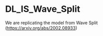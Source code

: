 # DL_IS_Wave_Split
We are replicating the model from Wave Split (https://arxiv.org/abs/2002.08933) 

